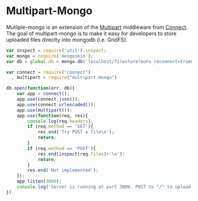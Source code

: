 # Multipart-Mongo

Mutliple-mongo is an extension of the [Multipart](http://www.senchalabs.org/connect/multipart.html) middleware from [Connect](http://www.senchalabs.org/connect/). The goal of multipart-mongo is to make it easy for developers to store uploaded files direclty into mongodb (i.e. GridFS). 

```js
var inspect = require('util').inspect;
var mongo = require('mongoskin');
var db = global.db = mongo.db('localhost/filestore?auto_reconnect=true&poolSize=1');

var connect = require("connect")
  , multipart = require("multipart-mongo")

db.open(function(err, db){
    var app = connect();
    app.use(connect.json());
    app.use(connect.urlencoded());
    app.use(multipart());
    app.use(function(req, res){
        console.log(req.headers);
        if (req.method == 'GET'){
            res.end('Try POST a file\n');
            return;
        }
        if (req.method == 'POST'){
            res.end(inspect(req.files)+'\n');
            return;
        }
        res.end('Not implemented');
    });
    app.listen(3000);
    console.log('Server is running at port 3000. POST to "/" to upload file');
})
